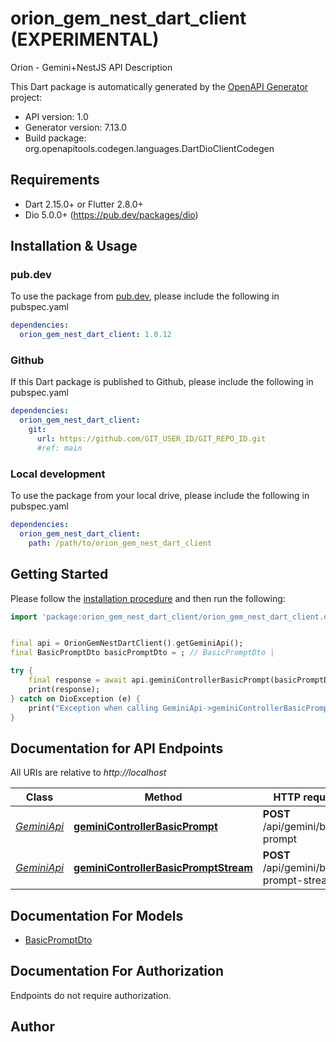 # orion_gem_nest_dart_client (EXPERIMENTAL)
Orion - Gemini+NestJS API Description

This Dart package is automatically generated by the [OpenAPI Generator](https://openapi-generator.tech) project:

- API version: 1.0
- Generator version: 7.13.0
- Build package: org.openapitools.codegen.languages.DartDioClientCodegen

## Requirements

* Dart 2.15.0+ or Flutter 2.8.0+
* Dio 5.0.0+ (https://pub.dev/packages/dio)

## Installation & Usage

### pub.dev
To use the package from [pub.dev](https://pub.dev), please include the following in pubspec.yaml
```yaml
dependencies:
  orion_gem_nest_dart_client: 1.0.12
```

### Github
If this Dart package is published to Github, please include the following in pubspec.yaml
```yaml
dependencies:
  orion_gem_nest_dart_client:
    git:
      url: https://github.com/GIT_USER_ID/GIT_REPO_ID.git
      #ref: main
```

### Local development
To use the package from your local drive, please include the following in pubspec.yaml
```yaml
dependencies:
  orion_gem_nest_dart_client:
    path: /path/to/orion_gem_nest_dart_client
```

## Getting Started

Please follow the [installation procedure](#installation--usage) and then run the following:

```dart
import 'package:orion_gem_nest_dart_client/orion_gem_nest_dart_client.dart';


final api = OrionGemNestDartClient().getGeminiApi();
final BasicPromptDto basicPromptDto = ; // BasicPromptDto | 

try {
    final response = await api.geminiControllerBasicPrompt(basicPromptDto);
    print(response);
} catch on DioException (e) {
    print("Exception when calling GeminiApi->geminiControllerBasicPrompt: $e\n");
}

```

## Documentation for API Endpoints

All URIs are relative to *http://localhost*

Class | Method | HTTP request | Description
------------ | ------------- | ------------- | -------------
[*GeminiApi*](doc/GeminiApi.md) | [**geminiControllerBasicPrompt**](doc/GeminiApi.md#geminicontrollerbasicprompt) | **POST** /api/gemini/basic-prompt | Basic prompt
[*GeminiApi*](doc/GeminiApi.md) | [**geminiControllerBasicPromptStream**](doc/GeminiApi.md#geminicontrollerbasicpromptstream) | **POST** /api/gemini/basic-prompt-stream | Basic prompt stream


## Documentation For Models

 - [BasicPromptDto](doc/BasicPromptDto.md)


## Documentation For Authorization

Endpoints do not require authorization.


## Author



